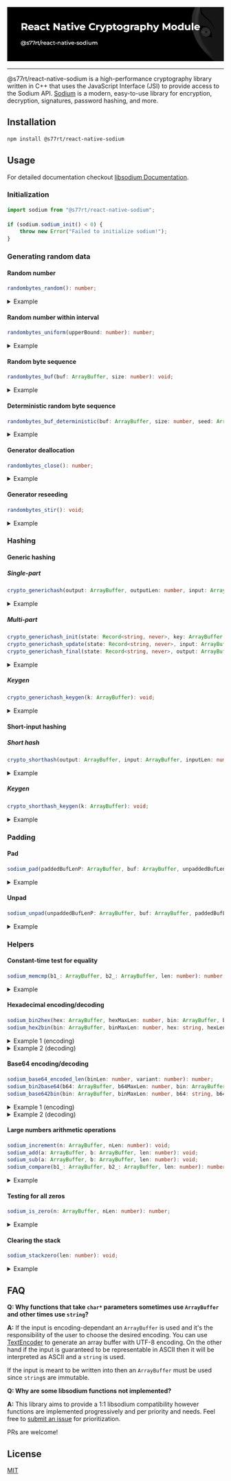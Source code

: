 <div align="center">
	<img alt="logo" src="https://raw.githubusercontent.com/s77rt/react-native-sodium/refs/heads/main/assets/logo.png" />
</div>

---

@s77rt/react-native-sodium is a high-performance cryptography library written in C++ that uses the JavaScript Interface (JSI) to provide access to the Sodium API. [Sodium](https://github.com/jedisct1/libsodium) is a modern, easy-to-use library for encryption, decryption, signatures, password hashing, and more.

## Installation

```bash
npm install @s77rt/react-native-sodium
```

## Usage

For detailed documentation checkout [libsodium Documentation](https://doc.libsodium.org/).

### Initialization

```ts
import sodium from "@s77rt/react-native-sodium";

if (sodium.sodium_init() < 0) {
	throw new Error("Failed to initialize sodium!");
}
```

### Generating random data

#### Random number

```ts
randombytes_random(): number;
```

<details>
<summary>Example</summary>

```ts
const rnd = sodium.randombytes_random();
console.log("Random number:", rnd);
```

</details>

#### Random number within interval

```ts
randombytes_uniform(upperBound: number): number;
```

<details>
<summary>Example</summary>

```ts
const upperBound = 100;
const rnd = sodium.randombytes_uniform(upperBound);
console.log("Random number:", rnd);
```

</details>

#### Random byte sequence

```ts
randombytes_buf(buf: ArrayBuffer, size: number): void;
```

<details>
<summary>Example</summary>

```ts
const buf = new ArrayBuffer(8);
sodium.randombytes_buf(buf, buf.byteLength);
console.log("Random byte sequence:", new Uint8Array(buf));
```

</details>

#### Deterministic random byte sequence

```ts
randombytes_buf_deterministic(buf: ArrayBuffer, size: number, seed: ArrayBuffer): void;
```

<details>
<summary>Example</summary>

```ts
const buf = new ArrayBuffer(8);
const seed = new ArrayBuffer(sodium.randombytes_SEEDBYTES);
new TextEncoder().encodeInto("Couscous", new Uint8Array(seed));
sodium.randombytes_buf_deterministic(buf, buf.byteLength, seed);
console.log("Deterministic random byte sequence:", new Uint8Array(buf));
```

</details>

#### Generator deallocation

```ts
randombytes_close(): number;
```

<details>
<summary>Example</summary>

```ts
randombytes_close();
```

</details>

#### Generator reseeding

```ts
randombytes_stir(): void;
```

<details>
<summary>Example</summary>

```ts
randombytes_stir();
```

</details>

### Hashing

#### Generic hashing

##### Single-part

```ts
crypto_generichash(output: ArrayBuffer, outputLen: number, input: ArrayBuffer, inputLen: number, key: ArrayBuffer | null, keyLen: number): number;
```

<details>
<summary>Example</summary>

```ts
const output = new ArrayBuffer(sodium.crypto_generichash_BYTES);
const input = new TextEncoder().encode("Fennec fox").buffer;
const key = new ArrayBuffer(sodium.crypto_generichash_KEYBYTES);
sodium.crypto_generichash_keygen(key);
sodium.crypto_generichash(
	output,
	output.byteLength,
	input,
	input.byteLength,
	key,
	key.byteLength
);
console.log(
	"Key:",
	sodium.sodium_bin2hex(
		new ArrayBuffer(key.byteLength * 2 + 1),
		key.byteLength * 2 + 1,
		key,
		key.byteLength
	)
);
console.log(
	"Hash:",
	sodium.sodium_bin2hex(
		new ArrayBuffer(output.byteLength * 2 + 1),
		output.byteLength * 2 + 1,
		output,
		output.byteLength
	)
);
```

</details>

##### Multi-part

```ts
crypto_generichash_init(state: Record<string, never>, key: ArrayBuffer | null, keyLen: number, outputLen: number): number;
crypto_generichash_update(state: Record<string, never>, input: ArrayBuffer, inputLen: number): number;
crypto_generichash_final(state: Record<string, never>, output: ArrayBuffer, outputLen: number): number;
```

<details>
<summary>Example</summary>

```ts
const output = new ArrayBuffer(sodium.crypto_generichash_BYTES);
const input1 = new TextEncoder().encode("Fennec ").buffer;
const input2 = new TextEncoder().encode("fox").buffer;
const key = new ArrayBuffer(sodium.crypto_generichash_KEYBYTES);
const state = {};
sodium.crypto_generichash_keygen(key);
sodium.crypto_generichash_init(state, key, key.byteLength, output.byteLength);
sodium.crypto_generichash_update(state, input1, input1.byteLength);
sodium.crypto_generichash_update(state, input2, input2.byteLength);
sodium.crypto_generichash_final(state, output, output.byteLength);
console.log(
	"Key:",
	sodium.sodium_bin2hex(
		new ArrayBuffer(key.byteLength * 2 + 1),
		key.byteLength * 2 + 1,
		key,
		key.byteLength
	)
);
console.log(
	"Hash:",
	sodium.sodium_bin2hex(
		new ArrayBuffer(output.byteLength * 2 + 1),
		output.byteLength * 2 + 1,
		output,
		output.byteLength
	)
);
```

</details>

##### Keygen

```ts
crypto_generichash_keygen(k: ArrayBuffer): void;
```

<details>
<summary>Example</summary>

```ts
const k = new ArrayBuffer(sodium.crypto_generichash_KEYBYTES);
sodium.crypto_generichash_keygen(k);
console.log(
	"Key:",
	sodium.sodium_bin2hex(
		new ArrayBuffer(k.byteLength * 2 + 1),
		k.byteLength * 2 + 1,
		k,
		k.byteLength
	)
);
```

</details>

#### Short-input hashing

##### Short hash

```ts
crypto_shorthash(output: ArrayBuffer, input: ArrayBuffer, inputLen: number, k: ArrayBuffer): number;
```

<details>
<summary>Example</summary>

```ts
const output = new ArrayBuffer(sodium.crypto_shorthash_BYTES);
const input = new TextEncoder().encode("Fennec fox").buffer;
const k = new ArrayBuffer(sodium.crypto_shorthash_KEYBYTES);
sodium.crypto_shorthash_keygen(k);
sodium.crypto_shorthash(output, input, input.byteLength, k);
console.log(
	"Key:",
	sodium.sodium_bin2hex(
		new ArrayBuffer(k.byteLength * 2 + 1),
		k.byteLength * 2 + 1,
		k,
		k.byteLength
	)
);
console.log(
	"Hash:",
	sodium.sodium_bin2hex(
		new ArrayBuffer(output.byteLength * 2 + 1),
		output.byteLength * 2 + 1,
		output,
		output.byteLength
	)
);
```

</details>

##### Keygen

```ts
crypto_shorthash_keygen(k: ArrayBuffer): void;
```

<details>
<summary>Example</summary>

```ts
const k = new ArrayBuffer(sodium.crypto_shorthash_KEYBYTES);
sodium.crypto_shorthash_keygen(k);
console.log(
	"Key:",
	sodium.sodium_bin2hex(
		new ArrayBuffer(k.byteLength * 2 + 1),
		k.byteLength * 2 + 1,
		k,
		k.byteLength
	)
);
```

</details>

### Padding

#### Pad

```ts
sodium_pad(paddedBufLenP: ArrayBuffer, buf: ArrayBuffer, unpaddedBufLen: number, blockSize: number, maxBufLen: number): number;
```

<details>
<summary>Example</summary>

```ts
const paddedBufLenP = new ArrayBuffer(8); // 8 bytes are needed to store a size_t number
const buf = new ArrayBuffer(64);
const message = new TextEncoder().encode("Fennec fox");
new Uint8Array(buf).set(message);
const unpaddedBufLen = message.byteLength;
const blockSize = 16;
sodium.sodium_pad(
	paddedBufLenP,
	buf,
	unpaddedBufLen,
	blockSize,
	buf.byteLength
);
const paddedBufLen = Number(new DataView(paddedBufLenP).getBigUint64(0, true)); // Safe as long as you are not working with a 9PB data
console.log("Padded buf:", new Uint8Array(buf.slice(0, paddedBufLen)));
```

</details>

#### Unpad

```ts
sodium_unpad(unpaddedBufLenP: ArrayBuffer, buf: ArrayBuffer, paddedBufLen: number, blockSize: number): number;
```

<details>
<summary>Example</summary>

```ts
const unpaddedBufLenP = new ArrayBuffer(8); // 8 bytes are needed to store a size_t number
const buf = new Uint8Array([
	70, 101, 110, 110, 101, 99, 32, 102, 111, 120, 128, 0, 0, 0, 0, 0,
]).buffer;
const blockSize = 16;
sodium.sodium_unpad(unpaddedBufLenP, buf, buf.byteLength, blockSize);
const unpaddedBufLen = Number(
	new DataView(unpaddedBufLenP).getBigUint64(0, true) // Safe as long as you are not working with a 9PB data
);
console.log("Unpadded buf:", new Uint8Array(buf.slice(0, unpaddedBufLen)));
```

</details>

### Helpers

#### Constant-time test for equality

```ts
sodium_memcmp(b1_: ArrayBuffer, b2_: ArrayBuffer, len: number): number;
```

<details>
<summary>Example</summary>

```ts
const b1_ = new Uint8Array([7, 7, 1, 2]).buffer;
const b2_ = new Uint8Array([7, 7, 100, 200]).buffer;
console.log("isEqual:", sodium.sodium_memcmp(b1_, b2_, 2) === 0);
```

</details>

#### Hexadecimal encoding/decoding

```ts
sodium_bin2hex(hex: ArrayBuffer, hexMaxLen: number, bin: ArrayBuffer, binLen: number): string;
sodium_hex2bin(bin: ArrayBuffer, binMaxLen: number, hex: string, hexLen: number, ignore: string | null, binLen: ArrayBuffer, hexEnd: ArrayBuffer | null): number;
```

<details>
<summary>Example 1 (encoding)</summary>

```ts
const bin = new Uint8Array([0, 255, 0, 255]).buffer;
console.log(
	"Hex:",
	sodium.sodium_bin2hex(
		new ArrayBuffer(bin.byteLength * 2 + 1), // Each byte is encoded into two characters, plus one for the null character
		bin.byteLength * 2 + 1,
		bin,
		bin.byteLength
	)
);
```

</details>

<details>
<summary>Example 2 (decoding)</summary>

```ts
const hex = "00ff00ff";
const bin = new ArrayBuffer(hex.length / 2); // Every two characters fit into a single byte
sodium.sodium_hex2bin(
	bin,
	bin.byteLength,
	hex,
	hex.length,
	null,
	new ArrayBuffer(8), // 8 bytes are needed to store a size_t number, not used in this example
	null
);
console.log("Binary:", new Uint8Array(bin));
```

</details>

#### Base64 encoding/decoding

```ts
sodium_base64_encoded_len(binLen: number, variant: number): number;
sodium_bin2base64(b64: ArrayBuffer, b64MaxLen: number, bin: ArrayBuffer, binLen: number, variant: number): string;
sodium_base642bin(bin: ArrayBuffer, binMaxLen: number, b64: string, b64Len: number, ignore: string | null, binLen: ArrayBuffer, b64End: ArrayBuffer | null, variant: number): number;
```

<details>
<summary>Example 1 (encoding)</summary>

```ts
const variant = sodium.sodium_base64_VARIANT_ORIGINAL;
const bin = new Uint8Array([0, 255, 0, 255]).buffer;
const b64Len = sodium.sodium_base64_encoded_len(bin.byteLength, variant);
console.log(
	"Base64:",
	sodium.sodium_bin2base64(
		new ArrayBuffer(b64Len),
		b64Len,
		bin,
		bin.byteLength,
		variant
	)
);
```

</details>

<details>
<summary>Example 2 (decoding)</summary>

```ts
const variant = sodium.sodium_base64_VARIANT_ORIGINAL;
const b64 = "AP8A/w==";
const bin = new ArrayBuffer(Math.ceil((b64.length / 4) * 3)); // Bin will take at most (b64.length / 4) * 3 bytes. Use binLen to get the exact length
const binLen = new ArrayBuffer(8); // 8 bytes are needed to store a size_t number
sodium.sodium_base642bin(
	bin,
	bin.byteLength,
	b64,
	b64.length,
	null,
	binLen,
	null,
	variant
);
const binLenAsNumber = Number(new DataView(binLen).getBigUint64(0, true)); // Safe as long as you are not working with a 9PB data
console.log("Binary:", new Uint8Array(bin.slice(0, binLenAsNumber)));
```

</details>

#### Large numbers arithmetic operations

```ts
sodium_increment(n: ArrayBuffer, nLen: number): void;
sodium_add(a: ArrayBuffer, b: ArrayBuffer, len: number): void;
sodium_sub(a: ArrayBuffer, b: ArrayBuffer, len: number): void;
sodium_compare(b1_: ArrayBuffer, b2_: ArrayBuffer, len: number): number;
```

<details>
<summary>Example</summary>

```ts
const a = new Uint8Array(16).fill(255, 0, 10).buffer; // a=1208925819614629174706175
const b = new Uint8Array(16).fill(255, 0, 10).buffer; // b=1208925819614629174706175
console.log("Comparison", sodium.sodium_compare(a, b, a.byteLength));
sodium.sodium_increment(a, a.byteLength);
console.log("Comparison", sodium.sodium_compare(a, b, a.byteLength));
sodium.sodium_sub(a, b, a.byteLength);
console.log("Comparison", sodium.sodium_compare(a, b, a.byteLength));
```

</details>

#### Testing for all zeros

```ts
sodium_is_zero(n: ArrayBuffer, nLen: number): number;
```

<details>
<summary>Example</summary>

```ts
const n = new ArrayBuffer(8);
console.log("isZero", sodium.sodium_is_zero(n, n.byteLength) === 1);
```

</details>

#### Clearing the stack

```ts
sodium_stackzero(len: number): void;
```

<details>
<summary>Example</summary>

```ts
sodium.sodium_stackzero(4);
```

</details>

## FAQ

**Q: Why functions that take `char*` parameters sometimes use `ArrayBuffer` and other times use `string`?**

**A:** If the input is encoding-dependant an `ArrayBuffer` is used and it's the responsibility of the user to choose the desired encoding. You can use [TextEncoder](https://developer.mozilla.org/en-US/docs/Web/API/TextEncoder/TextEncoder) to generate an array buffer with UTF-8 encoding. On the other hand if the input is guaranteed to be representable in ASCII then it will be interpreted as ASCII and a `string` is used.

If the input is meant to be written into then an `ArrayBuffer` must be used since `string`s are immutable.

**Q: Why are some libsodium functions not implemented?**

**A:** This library aims to provide a 1:1 libsodium compatibility however functions are implemented progressively and per priority and needs. Feel free to [submit an issue](https://github.com/s77rt/react-native-sodium/issues/new) for prioritization.

PRs are welcome!

## License

[MIT](LICENSE)
